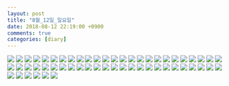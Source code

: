 ```yaml
---
layout: post
title: "8월_12일_일요일"
date: 2018-08-12 22:19:00 +0900
comments: true 
categories: [diary] 
---
```

![](https://blogfiles.pstatic.net/MjAxODA4MTJfMjAg/MDAxNTM0MDc5OTU3ODEz.0EaEvfj7S0awF_1hoihiA114q_-unGPzSfXUkF0D8Zkg.Ck0rQ_LhdF6kP0zIXn9TuScxAHO782cEbThM0L4SgDAg.JPEG.hotleve/NaverBlog_20180812_221917_00.jpg?type=w1) 
![](https://blogfiles.pstatic.net/MjAxODA4MTJfMjIx/MDAxNTM0MDc5OTU4NjI4.G-_0U7__VnuptyuO6ERGMd6p3Hs81fdkiJO9Hwh8lnAg.HS77_5GpVpVhWL3baITb6zSAUZSroj4iSi100AFxLKsg.JPEG.hotleve/NaverBlog_20180812_221918_01.jpg?type=w1) 
![](https://blogfiles.pstatic.net/MjAxODA4MTJfMjcz/MDAxNTM0MDc5OTU5Mjg1.JeZ7m08f7Jl-kQg4LIkM6YSNyGWbGEWpvC98oORqlIIg.JMkhHODznI-m2BcY6tTLsPRDbXmNVv8mrBnmbKw6Mg8g.JPEG.hotleve/NaverBlog_20180812_221918_02.jpg?type=w1) 
![](https://blogfiles.pstatic.net/MjAxODA4MTJfMjE5/MDAxNTM0MDc5OTU5OTIz.T7fD7YkcBTe0W4un0_4xE9B5IXZ2WklkJGZyZUq9GD8g.kiUZ8lQFKMPWC3Ra3BJhIP-uG3g24SalSpdhC7heCacg.JPEG.hotleve/NaverBlog_20180812_221919_03.jpg?type=w1) 
![](https://blogfiles.pstatic.net/MjAxODA4MTJfNjAg/MDAxNTM0MDc5OTYwNDIw.YYPYkVCx1gngqexZZy-bT9pVo92T7_rSP1W-QR5k5wAg.50J_8NFSGg8Iiljlw6oU7vLXYUZBFmor1nq44PN4Z5cg.JPEG.hotleve/NaverBlog_20180812_221920_04.jpg?type=w1) 
![](https://blogfiles.pstatic.net/MjAxODA4MTJfMjEz/MDAxNTM0MDc5OTYwOTQ4.cYxig0mL3x72ndZAN7KRj1coHkXCTWD7fjfbr4nGhIMg.quu4beIRAOSPEEIfsThI_iCPGCfVIxQJu3MUFF3xOHUg.JPEG.hotleve/NaverBlog_20180812_221920_05.jpg?type=w1) 
![](https://blogfiles.pstatic.net/MjAxODA4MTJfODQg/MDAxNTM0MDc5OTYxMzcy.gtqnehe0Nmqrajooz4Pvuw_bV-aXtewQhw3iTk6dztkg.ZP5AO1j1C9CgpG8J715xHLticow0wDRlp4LePb8KX08g.JPEG.hotleve/NaverBlog_20180812_221921_06.jpg?type=w1) 
![](https://blogfiles.pstatic.net/MjAxODA4MTJfMTQ0/MDAxNTM0MDc5OTYxODA2.Frw-0zljKrJ7V5Jf7ttRAWfisWkUoIww1xj6WksNz6kg.Y8z3GrE6rwNC35-HOLjg2KINTWt5wSKv7ZOOVAqi9vAg.JPEG.hotleve/NaverBlog_20180812_221921_07.jpg?type=w1) 
![](https://blogfiles.pstatic.net/MjAxODA4MTJfMTcg/MDAxNTM0MDc5OTYyNzYx.9twJ3HdsnyEnfYprkNG7XLSXjjGQdvXGvO7FBBB5c-0g.BLSQHf941s1qeZhonIot521knoyMdeHy2awRVDQaUBwg.JPEG.hotleve/NaverBlog_20180812_221922_08.jpg?type=w1) 
![](https://blogfiles.pstatic.net/MjAxODA4MTJfMTQ3/MDAxNTM0MDc5OTYzNDE5.KoNyCxG2ybLJu-74OOvJ1ALZW2gdV4k2JjahVwXWnq0g.gAvUmD9YLMPDYmfwG_lhOPqDyR1YE39ecweq7BdMezog.JPEG.hotleve/NaverBlog_20180812_221923_09.jpg?type=w1) 
![](https://blogfiles.pstatic.net/MjAxODA4MTJfMTA4/MDAxNTM0MDc5OTY0NTI4.wtNmupeHdLWVBgHQIeFAE-ZtqyuEM2IMVRtNrFKp6ykg.4ZvH-rELXYJGQX5cnxRZLRUe_Dk9Zbqd6YcSnd7JnpEg.JPEG.hotleve/NaverBlog_20180812_221923_10.jpg?type=w1) 
![](https://blogfiles.pstatic.net/MjAxODA4MTJfMjM1/MDAxNTM0MDc5OTY1MDE4.xVQerYZ2uYYjuwasTYML790T6mhfE3OXl4lPv_i2inYg.KrAFT4ZwL_5eb8un9dfpV1COYpEDU20oalqS5EblNlIg.JPEG.hotleve/NaverBlog_20180812_221924_11.jpg?type=w1) 
![](https://blogfiles.pstatic.net/MjAxODA4MTJfNyAg/MDAxNTM0MDc5OTY1NjI1.zkxyftnWJNpUQKMG8WPjcL9QUbIetW7FuqXCAyhn7OMg.ESRgZSmYhwF8iM2iZlpN_VRBpO80e-nH-Lks6b3UfP0g.JPEG.hotleve/NaverBlog_20180812_221925_12.jpg?type=w1) 
![](https://blogfiles.pstatic.net/MjAxODA4MTJfMjUz/MDAxNTM0MDc5OTY2Mjg5.bYFQ8lhv-eD3BPmRjusyo6e-5s9nndG3UGmXWQAi-Tog.AH2yYCtv7a2GX6qlg7aOJxhbARROlKHH4qmYJ9oE8pQg.JPEG.hotleve/NaverBlog_20180812_221925_13.jpg?type=w1) 
![](https://blogfiles.pstatic.net/MjAxODA4MTJfMjQx/MDAxNTM0MDc5OTY2Njk0.u5dO9H8wnQKD3Edfd7guM_7S2A_ky5H8bECVdjUg9aIg.riLMleIt4KLzEdT6JPMPr71dGI6x1SC1PUIV0k8gFAQg.JPEG.hotleve/NaverBlog_20180812_221926_14.jpg?type=w1) 
![](https://blogfiles.pstatic.net/MjAxODA4MTJfMTIz/MDAxNTM0MDc5OTY3MDgz.scs8t89wBEeyZP9tMBSp4HcuQx-SV_VW2AybYToYlP8g.LkWAkqccBEIIh7O4hYdBLN81Q3ZGaXjy8y_V6LdPVjUg.JPEG.hotleve/NaverBlog_20180812_221926_15.jpg?type=w1) 
![](https://blogfiles.pstatic.net/MjAxODA4MTJfMTE2/MDAxNTM0MDc5OTY3NDM4.v5A5Dfo9miMRYHfhJQw8gcABLEuPkJguuEv9Zfrk6Cog.2sz149vLCz4eW4DtpS9zK1J-agLPYd1b-Ges-Ei7Q5wg.JPEG.hotleve/NaverBlog_20180812_221927_16.jpg?type=w1) 
![](https://blogfiles.pstatic.net/MjAxODA4MTJfMjc2/MDAxNTM0MDc5OTY4MTI4.Mu3Ylh2cvV9Yha2JdJmoKZ-MsD-xsp68pVkhfta-u8cg.4lsxpHUyDsqqkt1Mnaupg_EaJ6miQQypVf9rqVYl0fsg.JPEG.hotleve/NaverBlog_20180812_221927_17.jpg?type=w1) 
![](https://blogfiles.pstatic.net/MjAxODA4MTJfMjM3/MDAxNTM0MDc5OTY4NTg3.KTVfGe8oT2xvvarhKjq4sEou2v5SSY7aeYTwCps04Bwg.qTOwZF6oT0gdz5Sq7tDM6XFkhvxNmi-Ho3uI4wBWtncg.JPEG.hotleve/NaverBlog_20180812_221928_18.jpg?type=w1) 
![](https://blogfiles.pstatic.net/MjAxODA4MTJfMTI1/MDAxNTM0MDc5OTY5ODg5.IRnh02eyniGKyckf9SjOIGcsveeQWoaifW3WGonQqeAg.JSYYhcZUmXTwUNG2NSZuf4UmoOk6GFngoJYVzT0Cu4Yg.JPEG.hotleve/NaverBlog_20180812_221929_19.jpg?type=w1) 
![](https://blogfiles.pstatic.net/MjAxODA4MTJfMjY0/MDAxNTM0MDc5OTcwNjEw.CkfY1YVsweGSInvf2OnwNs0DqOPJ9WLFd79Abgszeewg.AACYbzosmpWHVpuNUJTgy5aDh3t4ob3v7GTF05hbnB8g.JPEG.hotleve/NaverBlog_20180812_221930_20.jpg?type=w1) 
![](https://blogfiles.pstatic.net/MjAxODA4MTJfMjc1/MDAxNTM0MDc5OTcxMzI1.xHkYkHxrv_JNArgO5FfvlHEwBQLPde7mTRVXz3aeiB0g.CcVXRCCu4I1blj9YtPZ0K2Uxf5sN98tPj9WIM71pJhsg.JPEG.hotleve/NaverBlog_20180812_221930_21.jpg?type=w1) 
![](https://blogfiles.pstatic.net/MjAxODA4MTJfODcg/MDAxNTM0MDc5OTcyMzM5.Q4pFlKdVlEAXHy-cD7tZgOtjpvxXx2N0fLelYBbAuRQg.X2-CgQhhJh6ZPedKf1vbMb8bt0cnbg_ne-tfYKfSGzsg.JPEG.hotleve/NaverBlog_20180812_221931_22.jpg?type=w1) 
![](https://blogfiles.pstatic.net/MjAxODA4MTJfMTgz/MDAxNTM0MDc5OTcyOTQ5.N130dTaAkm8_skYokapNmJ_wmsfPK7q9KdVFvx7-mUwg.7M2s7balbFHap9A9xDnmVZWD6mI5Xk_rMK0aF31rgSsg.JPEG.hotleve/NaverBlog_20180812_221932_23.jpg?type=w1) 
![](https://blogfiles.pstatic.net/MjAxODA4MTJfNTcg/MDAxNTM0MDc5OTczNDQx.gukJUa8S8Bv8JEdBxZLYK9Ux8XX5g2GU1j-RTpk1jS0g._NUJocYX9BWnSDcOUgAyRTpa2NYhFzATkr2StrAtW10g.JPEG.hotleve/NaverBlog_20180812_221933_24.jpg?type=w1) 
![](https://blogfiles.pstatic.net/MjAxODA4MTJfOTIg/MDAxNTM0MDc5OTczODg1.Dwe_gsrVSXx8luVbkryGYUCh3_Wa5gJzT3fq7OJmgakg.CWwhw_QgIou9VWBQBeHKkDQDYyKmcmnlYFHlMbBJBWcg.JPEG.hotleve/NaverBlog_20180812_221933_25.jpg?type=w1) 
![](https://blogfiles.pstatic.net/MjAxODA4MTJfMzUg/MDAxNTM0MDc5OTc0NTY0.4mkMxb9qv6rJwoeIDjHLdyw5t17F9r7OrlUxB8hiJsUg.ZlgBv_BFoSxiZhRd-ub18NWmYkK3PS-VS_bqkdGCrUEg.JPEG.hotleve/NaverBlog_20180812_221934_26.jpg?type=w1) 
![](https://blogfiles.pstatic.net/MjAxODA4MTJfMjM4/MDAxNTM0MDc5OTc1MzI0.DHT386ut2pykJ2I-9aH9Nzs_LluQFer_-CwOixYwu94g.wRaKTaZmEoAr-z20qaCXST_l4asY9gn06ey68kM_xLUg.JPEG.hotleve/NaverBlog_20180812_221934_27.jpg?type=w1) 
![](https://blogfiles.pstatic.net/MjAxODA4MTJfMjE1/MDAxNTM0MDc5OTc2MTUz.8iX74LQXD15ycGIG3Gky5UbJrJuSzF3GeuWQkZAkNXgg.x6zJk-AY1osgpl9NQi4pMmMmo7rjau2T7cqkEjJA3FEg.JPEG.hotleve/NaverBlog_20180812_221935_28.jpg?type=w1) 
![](https://blogfiles.pstatic.net/MjAxODA4MTJfNDUg/MDAxNTM0MDc5OTc2OTIw.XZWVc7P6iqHMXCtW3wR6OTiv2BCi87Ct6F1cgWXOfAUg.SqiIenk72AAYITjh_F2wctGvwqm1mMg203yKbpYVV50g.JPEG.hotleve/NaverBlog_20180812_221936_29.jpg?type=w1) 
![](https://blogfiles.pstatic.net/MjAxODA4MTJfMjU5/MDAxNTM0MDc5OTc3NDE3.s4ghQwKJ9HPS5c5CPS0zvbqWKTkN2Mks-8uEEJTVEFAg.QyOG3vdeWserhJL-KoO6F3y9-6WUd1DA70pCk5q1O5sg.JPEG.hotleve/NaverBlog_20180812_221937_30.jpg?type=w1) 
![](https://blogfiles.pstatic.net/MjAxODA4MTJfMTc4/MDAxNTM0MDc5OTc4MDA3.kuta4FtasCNZW2KQiUvrFOkN0XRIsxwaWMt8_w55Q-Ag.aPmGnwVj4CfvzHC1_uMSgnshb9mASWjIQm3cP070vd4g.JPEG.hotleve/NaverBlog_20180812_221937_31.jpg?type=w1) 
![](https://blogfiles.pstatic.net/MjAxODA4MTJfMTU1/MDAxNTM0MDc5OTc4NzIy.zN7mOsamXWoOF_neAGT_UdI6FKtLmfsNmCSUWuwmWU0g._c5pOnD6ZqJR-AMYffIbybPf5yp0sHjfFs82WU2E05Ig.JPEG.hotleve/NaverBlog_20180812_221938_32.jpg?type=w1) 
![](https://blogfiles.pstatic.net/MjAxODA4MTJfMTgx/MDAxNTM0MDc5OTc5MjQz.hJ8CocJv08YkVChiw1M2ynETBQMeN5gaBqp-2BExsXAg.Zap-RVmNfXSGjVzmnvFq3wx275RIIWSTvNY_PTg_nmIg.JPEG.hotleve/NaverBlog_20180812_221939_33.jpg?type=w1) 
![](https://blogfiles.pstatic.net/MjAxODA4MTJfMjQy/MDAxNTM0MDc5OTc5Nzk2.t5Bgi4WOl6wcU30q6tSTHcajLeWuMy80ZtsvwhlyYhwg.pUvaBA35CCD0UwExELl_EG4Egv0vPy82Ds-WfcrtfBsg.JPEG.hotleve/NaverBlog_20180812_221939_34.jpg?type=w1) 
![](https://blogfiles.pstatic.net/MjAxODA4MTJfMTkx/MDAxNTM0MDc5OTgwNDUx.V0lZk9pzZf6nSd81RhrakE-zZGqPJfuW_4UVa2KIHCsg.h1CfO3tNEnO9hqLxue-NZIXhaNkIo2qyHrFhMLucBBUg.JPEG.hotleve/NaverBlog_20180812_221940_35.jpg?type=w1) 
![](https://blogfiles.pstatic.net/MjAxODA4MTJfOTEg/MDAxNTM0MDc5OTgwOTI1.kxTs83ypzcsKRgUWzjkCm0DTssyniP2N5JKt8kgamkcg.MgGoL8YvHURMRc8PnP3vypNQt1-lB5zM6KVxtqs2JwIg.JPEG.hotleve/NaverBlog_20180812_221940_36.jpg?type=w1) 
![](https://blogfiles.pstatic.net/MjAxODA4MTJfMTY5/MDAxNTM0MDc5OTgxNjg2.NGyC0ghCf6JR-H2BQMm_2-YJrC8WMpV4VwSlLX06a4Eg.LvaX_W-iD5Uq8GM7PbevI89jF8ZespAv5IHiplXMEXog.JPEG.hotleve/NaverBlog_20180812_221941_37.jpg?type=w1) 
![](https://blogfiles.pstatic.net/MjAxODA4MTJfOTEg/MDAxNTM0MDc5OTgyNjM4.m74zVAKJCD81RxwTO7bffZrExcmPwFgOS9G28tY2NFkg.V92ZAZaeE4J8WkVv6Hz4iLfcPSEPHsJEKvhsCi4A9Lwg.JPEG.hotleve/NaverBlog_20180812_221942_38.jpg?type=w1) 
![](https://blogfiles.pstatic.net/MjAxODA4MTJfODcg/MDAxNTM0MDc5OTgzMTkz.9sFGViRykmC_qodQYpbnin-aeZ5xcPByBmKHxFttbh0g.RS17mNsVBKpjWPJ5rhKNRZuWvXQzs1vW2iMgGtQjRGcg.JPEG.hotleve/NaverBlog_20180812_221943_39.jpg?type=w1) 
![](https://blogfiles.pstatic.net/MjAxODA4MTJfMTUx/MDAxNTM0MDc5OTgzOTQ3.fUUVkIUQHj0m71UjONOnqROMnHaDf57qNodzkaplEvAg.V7cZXyuQ4mVJiQMt8A4akVXzhSuPVZli4UlOKS2mJGAg.JPEG.hotleve/NaverBlog_20180812_221943_40.jpg?type=w1) 
![](https://blogfiles.pstatic.net/MjAxODA4MTJfNjAg/MDAxNTM0MDc5OTg0NTc4.0vfinrwaBN7guCPrDYo__PbNxnTNW8V8mTuRIgkIcl4g.fAGJ8yJaZI-7Pnq1jidhpT2_erYWJnPX1l49uB_u02Mg.JPEG.hotleve/NaverBlog_20180812_221944_41.jpg?type=w1) 
![](https://blogfiles.pstatic.net/MjAxODA4MTJfMjI2/MDAxNTM0MDc5OTg1MTQ5._6NVhy89Tp5ExZxvqnXvx5auOF43svgVaNdwJC019wwg.Y0Lj-p4786bFrGmiVLBwxhRCYF87tfyWxUD6JSjECbog.JPEG.hotleve/NaverBlog_20180812_221944_42.jpg?type=w1) 
![](https://blogfiles.pstatic.net/MjAxODA4MTJfMjEx/MDAxNTM0MDc5OTg1NTU4.0x5i3XMD1N6hAJPTwnfs3_4OxJt3WGcZqm0HgvdFgpQg.dq9RgwaIfR0WU9msRKjxmrzUEBKIbcquZavX-IwYY1kg.JPEG.hotleve/NaverBlog_20180812_221945_43.jpg?type=w1) 
![](https://blogfiles.pstatic.net/MjAxODA4MTJfMTM2/MDAxNTM0MDc5OTg2MDMx.shA_ALiihn1oBOgY68O6RSJOhTLx1e3YDJxhSQNyuewg.4k5CJ069E6rtQcgxEvSi7N0pi7OuO0v2NDQu7jlirBQg.JPEG.hotleve/NaverBlog_20180812_221945_44.jpg?type=w1) 
![](https://blogfiles.pstatic.net/MjAxODA4MTJfNTgg/MDAxNTM0MDc5OTg2NzU4.Xqf3EjdB3ZQRGDqWw0zMw_fGJOZCG81_xW3RxwwM45Ag.7zciY6cFDE40NHxStdvsl6ngItGkv4j1Qqgz3mMmMP4g.JPEG.hotleve/NaverBlog_20180812_221946_45.jpg?type=w1) 
![](https://blogfiles.pstatic.net/MjAxODA4MTJfMTcy/MDAxNTM0MDc5OTg3Njcz.PZ3CYxmXw-SF_pUOHpwWYcx3jy2l1w0ejPq0HO5Qk8kg.1LJqlJFB5JyQKP9kQfB_L2PCF4yleAptuc_Z77BECVkg.JPEG.hotleve/NaverBlog_20180812_221947_46.jpg?type=w1) 
![](https://blogfiles.pstatic.net/MjAxODA4MTJfMTcx/MDAxNTM0MDc5OTg4MzUw.pSwrGG5QMdFGdz33fABDrYlz0mw5HGgkmcAuGlhQlQgg.WDqtCGGq49IDLsuDQci4YhR0hPbMRiylGHfFpKfniCwg.JPEG.hotleve/NaverBlog_20180812_221947_47.jpg?type=w1) 
![](https://blogfiles.pstatic.net/MjAxODA4MTJfMTI3/MDAxNTM0MDc5OTg5MDYz.yUCH3FyTnmz0STv9-__Daij8soZPs_cJ93a8fkuuRF8g.-FmW9B8MtAaPn7bxuT0XeNJB0nU-TaE7iU3h4o4_ZZUg.JPEG.hotleve/NaverBlog_20180812_221948_48.jpg?type=w1) 
![](https://blogfiles.pstatic.net/MjAxODA4MTNfODQg/MDAxNTM0MTE1OTYyOTUz.XR5bX0yb1Ymh7XXOyzWu5hWUQxauhPv8OIvMi4R-7vog.G--utkooM9B8Psq-_ZvKxZd1VkTfSdEOoRg0GSBb6wQg.JPEG.hotleve/7d3e003ffc1fbeaee238f1514aadc0f4.jpg?type=w1) 
![](https://blogfiles.pstatic.net/MjAxODA4MTNfMjYx/MDAxNTM0MTE1OTYzNDY3.SQw_3P6-5V8kXXzeuFLHtGppblKwQgikvpnNXLDffScg.Ww14QMMJTqoc62AV33hj7uZkZGXZ8sj4S_Pr00UT2AYg.JPEG.hotleve/9780394739540.jpg?type=w1) 
![](https://blogfiles.pstatic.net/MjAxODA4MTNfNTkg/MDAxNTM0MTE1OTYzODIz.cmW_hsrmxCWd99eAQSHBZN1PqIhLvl1NxqEbapdfOFEg.3LgthSCd94GOeMOFkJAG8eaUXOogerLX-z4Qhnrm1Ecg.PNG.hotleve/20180810_162617.png?type=w1) 
![](https://blogfiles.pstatic.net/MjAxODA4MTNfNzcg/MDAxNTM0MTE1OTY0MjA4.M8RLQ39LxzMPSi9wOjQre7WQdzdTg6o2O6xQeqNxtd4g.7ZrqWl-uQhkVXOliGekAGPEKWISWS14ide5C5NSZsqQg.PNG.hotleve/20180813_081755.png?type=w1) 
![](https://blogfiles.pstatic.net/MjAxODA4MTNfMjMz/MDAxNTM0MTE1OTY0NTQz._7xVWiI-DRVCrDDwz9quudVvlRhjaSt8Jt5GYLr0zZgg.-aeaLglZo3pL5qFItWwDzqiTXMq24XdIqxKYo_vsmBEg.JPEG.hotleve/Fila-Fail.jpg?type=w1) 
![](https://blogfiles.pstatic.net/MjAxODA4MTNfMjIy/MDAxNTM0MTE1OTY5MDQx.8g-nmrgyZIK_HyaNHwY1aSnfa141K2wPa3grT7Y-4Psg.gpRz-v-KaXoglzs01mBGEaMHIkKbLb-Xle_MTSOHq5wg.PNG.hotleve/kant.1300x700.png?type=w1) 
![](https://blogfiles.pstatic.net/MjAxODA4MTJfMjgg/MDAxNTM0MDc5OTg5Nzgz.gYnZ-TGm4rl4TnmeYx6r_GrG5U_nHrSRwDtjzUDwirQg.26KuGFwGJIT81YVN-WogvWb_feX8qgMb_AejwHlsL-og.JPEG.hotleve/NaverBlog_20180812_221949_49.jpg?type=w1) 
